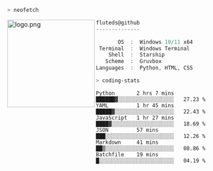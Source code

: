 ```zsh
> neofetch
```

<!--img align="left" src="https://github.com/fluteds.png" alt="logo.png" width="200"/>-->
<img align="left" src="https://external-content.duckduckgo.com/iu/?u=https%3A%2F%2F78.media.tumblr.com%2F975fca5f82161b190efdcaa05ffbd4ec%2Ftumblr_p6q6m9TJF01x3p3jmo1_500.png&f=1&nofb=1" alt="logo.png" width="200"/>

```csharp
fluteds@github
--------------

       OS  :  Windows 10/11 x64
 Terminal  :  Windows Terminal
    Shell  :  Starship
   Scheme  :  Gruvbox
Languages  :  Python, HTML, CSS
```

```zsh
> coding-stats
```

<!--START_SECTION:waka-->

```text
Python       2 hrs 7 mins    ██████▓░░░░░░░░░░░░░░░░░░   27.23 %
YAML         1 hr 45 mins    █████▓░░░░░░░░░░░░░░░░░░░   22.43 %
JavaScript   1 hr 27 mins    ████▓░░░░░░░░░░░░░░░░░░░░   18.69 %
JSON         57 mins         ███░░░░░░░░░░░░░░░░░░░░░░   12.26 %
Markdown     41 mins         ██▒░░░░░░░░░░░░░░░░░░░░░░   08.86 %
Batchfile    19 mins         █░░░░░░░░░░░░░░░░░░░░░░░░   04.19 %
```

<!--END_SECTION:waka-->
